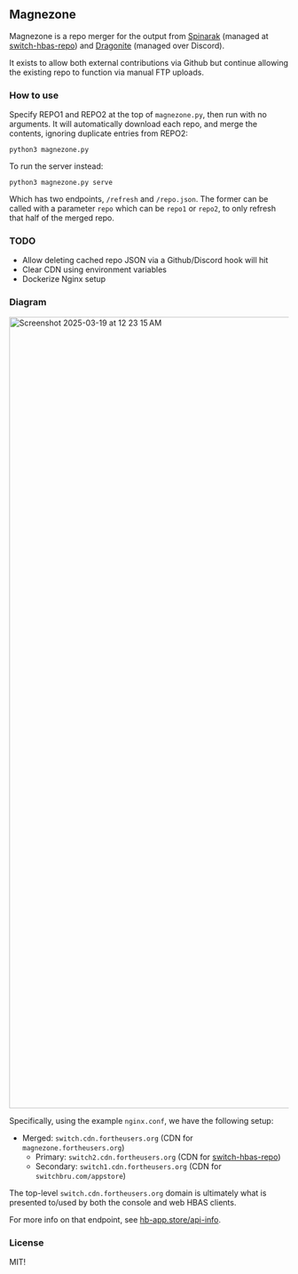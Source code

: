 ## Magnezone
Magnezone is a repo merger for the output from [Spinarak](https://github.com/fortheusers/spinarak) (managed at [switch-hbas-repo](https://github.com/fortheusers/switch-hbas-repo/tree/main)) and [Dragonite](https://github.com/fortheusers/dragonite) (managed over Discord).

It exists to allow both external contributions via Github but continue allowing the existing repo to function via manual FTP uploads.

### How to use
Specify REPO1 and REPO2 at the top of `magnezone.py`, then run with no arguments. It will automatically download each repo, and merge the contents, ignoring duplicate entries from REPO2:
```
python3 magnezone.py
```

To run the server instead:
```
python3 magnezone.py serve
```

Which has two endpoints, `/refresh` and `/repo.json`. The former can be called with a parameter `repo` which can be `repo1` or `repo2`, to only refresh that half of the merged repo.

### TODO
- Allow deleting cached repo JSON via a Github/Discord hook will hit
- Clear CDN using environment variables
- Dockerize Nginx setup

### Diagram
<img width="1424" alt="Screenshot 2025-03-19 at 12 23 15 AM" src="https://github.com/user-attachments/assets/310a5c32-b3a8-4889-bca9-0364a6f1d1d7" />

Specifically, using the example `nginx.conf`, we have the following setup:

- Merged: `switch.cdn.fortheusers.org` (CDN for `magnezone.fortheusers.org`)
    - Primary: `switch2.cdn.fortheusers.org` (CDN for [switch-hbas-repo](https://github.com/fortheusers/switch-hbas-repo))
    - Secondary: `switch1.cdn.fortheusers.org` (CDN for `switchbru.com/appstore`)

The top-level `switch.cdn.fortheusers.org` domain is ultimately what is presented to/used by both the console and web HBAS clients.

For more info on that endpoint, see [hb-app.store/api-info](https://hb-app.store/api-info).

### License
MIT!
